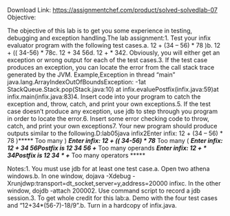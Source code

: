Download Link: https://assignmentchef.com/product/solved-solvedlab-07
<br>
Objective:

The objective of this lab is to get you some experience in testing, debugging and exception handling.The lab assignment:1. Test your infix evaluator program with the following test cases.a. 12 + (34 – 56) * 78 )b. 12 + (( 34-56) * 78c. 12 + 34 56d. 12 + * 342. Obviously, you will either get an exception or wrong output for each of the test cases.3. If the test case produces an exception, you can locate the error from the call stack trace generated by the JVM. Example,Exception in thread “main” java.lang.ArrayIndexOutOfBoundsException: -1at StackQueue.Stack.pop(Stack.java:10) at infix.evaluePostfix(infix.java:59)at infix.main(infix.java:83)4. Insert code into your program to catch the exception and, throw, catch, and print your own exceptions.5. If the test case doesn’t produce any exception, use jdb to step through you program in order to locate the error.6. Insert some error checking code to throw, catch, and print your own exceptions7. Your new program should produce outputs similar to the following.D:lab05java infix2Enter infix: 12 + (34 – 56) * 78 )***** Too many ) *****Enter infix: 12 + (( 34-56) * 78***** Too many ( *****Enter infix: 12 + 34 56Postfix is 12 34 56 +***** Too many operands *****Enter infix: 12 + * 34Postfix is 12 34 * +***** Too many operators *****

Notes:1. You must use jdb for at least one test case.a. Open two athena windows.b. In one window, dojava -Xdebug -Xrunjdwp:transport=dt_socket,server=y,address=20000 infixc. In the other window, dojdb -attach 200002. Use command script to record a jdb session.3. To get whole credit for this lab:a. Demo with the four test cases and “12+34*(56-7)-18/9”.b. Turn in a hardcopy of infix.java.